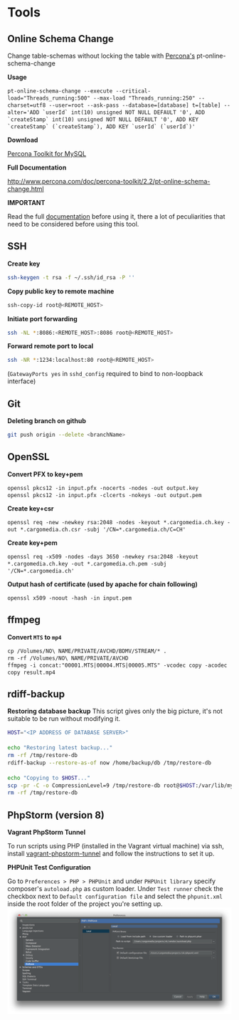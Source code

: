 Tools
=====

Online Schema Change
--------------------
Change table-schemas without locking the table with [Percona's](http://www.percona.com/) pt-online-schema-change

**Usage**

```shell
pt-online-schema-change --execute --critical-load="Threads_running:500" --max-load "Threads_running:250" --charset=utf8 --user=root --ask-pass --database=[database] t=[table] --alter='ADD `userId` int(10) unsigned NOT NULL DEFAULT '0', ADD `createStamp` int(10) unsigned NOT NULL DEFAULT '0', ADD KEY `createStamp` (`createStamp`), ADD KEY `userId` (`userId`)'
```

**Download**

[Percona Toolkit for MySQL](http://www.percona.com/software/percona-toolkit)

**Full Documentation**

http://www.percona.com/doc/percona-toolkit/2.2/pt-online-schema-change.html

**IMPORTANT**

Read the full [documentation](http://www.percona.com/doc/percona-toolkit/2.2/pt-online-schema-change.html) before using it, there a lot of peculiarities that need to be considered before using this tool.


SSH
---
**Create key**

```bash
ssh-keygen -t rsa -f ~/.ssh/id_rsa -P ''
```

**Copy public key to remote machine**

```bash
ssh-copy-id root@<REMOTE_HOST>
```

**Initiate port forwarding**

```bash
ssh -NL *:8086:<REMOTE_HOST>:8086 root@<REMOTE_HOST>
```

**Forward remote port to local**

```bash
ssh -NR *:1234:localhost:80 root@<REMOTE_HOST>
```
(`GatewayPorts yes` in `sshd_config` required to bind to non-loopback interface)


Git
---
**Deleting branch on github**

```bash
git push origin --delete <branchName>
```


OpenSSL
-------
**Convert PFX to key+pem**

```
openssl pkcs12 -in input.pfx -nocerts -nodes -out output.key
openssl pkcs12 -in input.pfx -clcerts -nokeys -out output.pem
```

**Create key+csr**

```
openssl req -new -newkey rsa:2048 -nodes -keyout *.cargomedia.ch.key -out *.cargomedia.ch.csr -subj '/CN=*.cargomedia.ch/C=CH'
```

**Create key+pem**
```
openssl req -x509 -nodes -days 3650 -newkey rsa:2048 -keyout *.cargomedia.ch.key -out *.cargomedia.ch.pem -subj '/CN=*.cargomedia.ch'
```

**Output hash of certificate (used by apache for chain following)**
```
openssl x509 -noout -hash -in input.pem
```


ffmpeg
------
**Convert `MTS` to `mp4`**
```
cp /Volumes/NO\ NAME/PRIVATE/AVCHD/BDMV/STREAM/* .
rm -rf /Volumes/NO\ NAME/PRIVATE/AVCHD
ffmpeg -i concat:"00001.MTS|00004.MTS|00005.MTS" -vcodec copy -acodec copy result.mp4
```

rdiff-backup
------------
**Restoring database backup**
This script gives only the big picture, it's not suitable to be run without modifying it.
```sh
HOST="<IP ADDRESS OF DATABASE SERVER>"

echo "Restoring latest backup..."
rm -rf /tmp/restore-db
rdiff-backup --restore-as-of now /home/backup/db /tmp/restore-db

echo "Copying to $HOST..."
scp -pr -C -o CompressionLevel=9 /tmp/restore-db root@$HOST:/var/lib/mysql
rm -rf /tmp/restore-db
```

PhpStorm (version 8)
--------------------
**Vagrant PhpStorm Tunnel**

To run scripts using PHP (installed in the Vagrant virtual machine) via ssh, install
[vagrant-phpstorm-tunnel](https://github.com/cargomedia/vagrant-phpstorm-tunnel) and follow the instructions to set it up.

**PHPUnit Test Configuration**

Go to `Preferences > PHP > PHPUnit` and under `PHPUnit library` specify composer's `autoload.php` as custom loader. Under `Test runner` check the checkbox next to `Default configuration file` and select the `phpunit.xml` inside the root folder of the project you're setting up.
![PhpStorm screenshot](img/phpstorm-phpunit-configuration.png)
